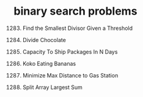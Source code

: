 # binary search problems


1283. Find the Smallest Divisor Given a Threshold

1231. Divide Chocolate

1011. Capacity To Ship Packages In N Days

875. Koko Eating Bananas

774. Minimize Max Distance to Gas Station

410. Split Array Largest Sum
